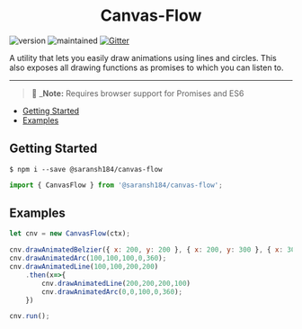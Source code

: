 <h1 align='center'>Canvas-Flow</h1>

![version](https://img.shields.io/badge/dynamic/json?color=green&label=npm%20version&prefix=v&query=version&url=https%3A%2F%2Fraw.githubusercontent.com%2Fsaranshgupta1995%2Fcanvas-flow%2Fmaster%2Fpackage.json)
![maintained](https://img.shields.io/badge/maintained-yes-brightgreen)
[![Gitter](https://badges.gitter.im/canvas-flow/community.svg)](https://gitter.im/canvas-flow/community?utm_source=badge&utm_medium=badge&utm_campaign=pr-badge)

A utility that lets you easily draw animations using lines and circles. This also exposes all drawing functions as promises to which you can listen to.
<hr>

> 💁 _**Note:** Requires browser support for Promises and ES6

- [Getting Started](#getting-started)
- [Examples](#examples)

## Getting Started

```shell
$ npm i --save @saransh184/canvas-flow
```

```javascript
import { CanvasFlow } from '@saransh184/canvas-flow';
```

## Examples

```javascript
let cnv = new CanvasFlow(ctx);

cnv.drawAnimatedBelzier({ x: 200, y: 200 }, { x: 200, y: 300 }, { x: 300, y: 400 }, { x: 200, y: 400 });
cnv.drawAnimatedArc(100,100,100,0,360);
cnv.drawAnimatedLine(100,100,200,200)
    .then(x=>{
        cnv.drawAnimatedLine(200,200,200,100)
        cnv.drawAnimatedArc(0,0,100,0,360);
    })

cnv.run();
```